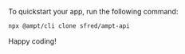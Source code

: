 To quickstart your app, run the following command: 

```bash
npx @ampt/cli clone sfred/ampt-api
```

Happy coding!
